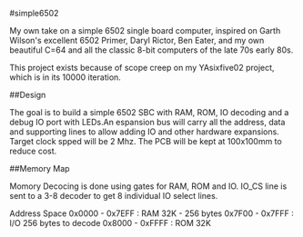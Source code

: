 #simple6502

My own take on a simple 6502 single board computer, inspired on Garth Wilson's excellent 6502 Primer, Daryl Rictor, Ben Eater, and my own beautiful C=64 and all the classic 8-bit computers of the late 70s early 80s.

This project exists because of scope creep on my YAsixfive02 project, which is in its 10000 iteration.

##Design 

The goal is to build a simple 6502 SBC with RAM, ROM, IO decoding and a debug IO port with LEDs.An espansion bus will carry all the address, data and supporting lines to allow adding IO and other hardware expansions. 
Target clock spped will be 2 Mhz. The PCB will be kept at 100x100mm to reduce cost.

##Memory Map

Momory Decocing is done using gates for RAM, ROM and IO. IO_CS line is sent to a 3-8 decoder to get 8 individual IO select lines.

Address Space
0x0000 - 0x7EFF : RAM 32K - 256 bytes
0x7F00 - 0x7FFF : I/O 256 bytes to decode
0x8000 - 0xFFFF : ROM 32K
